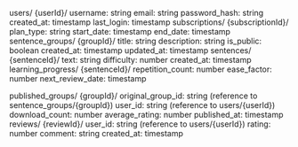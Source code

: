 users/
  {userId}/
    username: string
    email: string
    password_hash: string
    created_at: timestamp
    last_login: timestamp
    subscriptions/
      {subscriptionId}/
        plan_type: string
        start_date: timestamp
        end_date: timestamp
    sentence_groups/
      {groupId}/
        title: string
        description: string
        is_public: boolean
        created_at: timestamp
        updated_at: timestamp
        sentences/
          {sentenceId}/
            text: string
            difficulty: number
            created_at: timestamp
    learning_progress/
      {sentenceId}/
        repetition_count: number
        ease_factor: number
        next_review_date: timestamp

published_groups/
  {groupId}/
    original_group_id: string (reference to sentence_groups/{groupId})
    user_id: string (reference to users/{userId})
    download_count: number
    average_rating: number
    published_at: timestamp
    reviews/
      {reviewId}/
        user_id: string (reference to users/{userId})
        rating: number
        comment: string
        created_at: timestamp